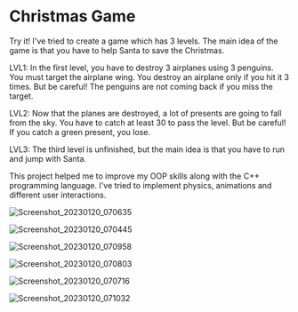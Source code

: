 # Christmas Game 
 Try it! 
I've tried to create a game which has 3 levels. The main idea of the game is that you have to help Santa to save the Christmas.

LVL1:
In the first level, you have to destroy 3 airplanes using 3 penguins.  You must target the airplane wing. You destroy an airplane only if you hit it 3 times. But be careful! The penguins are not coming back if you miss the target.

LVL2:
Now that the planes are destroyed, a lot of presents are going to fall from the sky. You have to catch at least 30 to pass the level. But be careful! If you catch a green present, you lose.

LVL3:
The third level is unfinished, but the main idea is that you have to run and jump with Santa. 

This project helped me to improve my OOP skills along with the C++ programming language. I've tried to implement physics, animations and different user interactions.


![Screenshot_20230120_070635](https://github.com/danielradu10/Christmas-Game-/assets/101790339/af767238-cf6c-4226-a66c-6de7566cd742)

![Screenshot_20230120_070445](https://github.com/danielradu10/Christmas-Game-/assets/101790339/8f44386b-aca1-40b6-bdc5-a4d2405f0220)

![Screenshot_20230120_070958](https://github.com/danielradu10/Christmas-Game-/assets/101790339/dd9b6f67-8fad-4544-8432-aa8241164ff1)

![Screenshot_20230120_070803](https://github.com/danielradu10/Christmas-Game-/assets/101790339/7ff9aac6-cc55-4c95-8561-0a1edc643901)

![Screenshot_20230120_070716](https://github.com/danielradu10/Christmas-Game-/assets/101790339/d7e74790-bbf4-4ed1-a3f6-6568879a9f85)

![Screenshot_20230120_071032](https://github.com/danielradu10/Christmas-Game-/assets/101790339/a398e4de-4589-4796-9965-302486b118b3)
